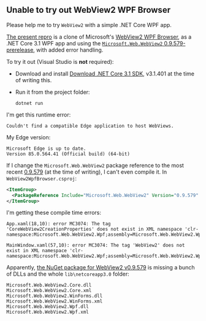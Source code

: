 ## Unable to try out WebView2 WPF Browser

Please help me to try `WebView2` with a simple .NET Core WPF app.

[The present repro](https://github.com/noseratio/WebView2WpfBrowser) is a clone of Microsoft's [WebView2 WPF Browser](https://github.com/MicrosoftEdge/WebView2Samples/tree/master/SampleApps/WebView2WpfBrowser), as a .NET Core 3.1 WPF app and using the [`Microsoft.Web.WebView2` 0.9.579-prerelease](https://www.nuget.org/packages/Microsoft.Web.WebView2/0.9.579-prerelease), with added error handling.

To try it out (Visual Studio is **not** required):

- Download and install [Download .NET Core 3.1 SDK](https://download.visualstudio.microsoft.com/download/pr/547f9f81-599a-4b58-9322-d1d158385df6/ebe3e02fd54c29487ac32409cb20d352/dotnet-sdk-3.1.401-win-x64.exe), v3.1.401 at the time of writing this.

- Run it from the project folder:
  ```
  dotnet run
  ```

I'm get this runtime error:
  ```
  Couldn't find a compatible Edge application to host WebViews.
  ```

My Edge version:
  ```
  Microsoft Edge is up to date.
  Version 85.0.564.41 (Official build) (64-bit)
  ```

If I change the `Microsoft.Web.WebView2` package reference to the most recent [0.9.579](https://www.nuget.org/packages/Microsoft.Web.WebView2/0.9.579) (at the time of writing), I can't even compile it. In `WebView2WpfBrowser.csproj`:

```XML
<ItemGroup>
  <PackageReference Include="Microsoft.Web.WebView2" Version="0.9.579" />
</ItemGroup>
```

I'm getting these compile time errors:

```
App.xaml(18,10): error MC3074: The tag 'CoreWebView2CreationProperties' does not exist in XML namespace 'clr-namespace:Microsoft.Web.WebView2.Wpf;assembly=Microsoft.Web.WebView2.Wpf'. 

MainWindow.xaml(57,10): error MC3074: The tag 'WebView2' does not exist in XML namespace 'clr-namespace:Microsoft.Web.WebView2.Wpf;assembly=Microsoft.Web.WebView2.Wpf'. 
```

Apparently, [the NuGet package for WebView2 v0.9.579](https://www.nuget.org/packages/Microsoft.Web.WebView2/0.9.579) is missing a bunch of DLLs and the whole `lib\netcoreapp3.0` folder:

```
Microsoft.Web.WebView2.Core.dll
Microsoft.Web.WebView2.Core.xml
Microsoft.Web.WebView2.WinForms.dll
Microsoft.Web.WebView2.WinForms.xml
Microsoft.Web.WebView2.Wpf.dll
Microsoft.Web.WebView2.Wpf.xml
```